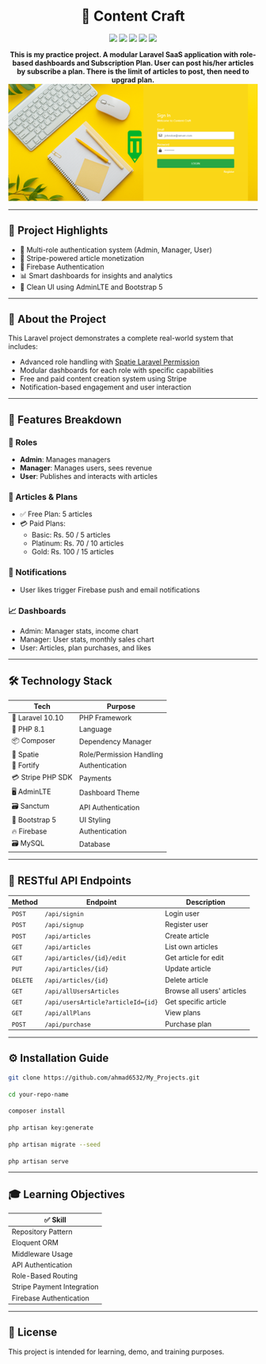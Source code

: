 <h1 align="center">📕 Content Craft</h1>

<p align="center">
  <img src="https://img.shields.io/badge/Laravel-10.x-F72C1F?style=for-the-badge&logo=laravel&logoColor=white" />
  <img src="https://img.shields.io/badge/PHP-8.1-8892BF?style=for-the-badge&logo=php&logoColor=white" />
  <img src="https://img.shields.io/badge/Stripe-Integrated-635BFF?style=for-the-badge&logo=stripe&logoColor=white" />
  <img src="https://img.shields.io/badge/AdminLTE-Dashboard-3C8DBC?style=for-the-badge" />
  <img src="https://img.shields.io/badge/Role_&_Permission-Spatie-FF69B4?style=for-the-badge" />

</p>

<p align="center">
   <strong>This is my practice project. A modular Laravel SaaS application with role-based dashboards and Subscription Plan. User can post his/her articles by subscribe a plan. There is the limit of articles to post, then need to upgrad plan.</strong>


   <img src="https://github.com/ahmad6532/My_Projects/blob/main/Content%20Craft/public/SSS.png" />

</p>

<hr>

## 🌟 Project Highlights

-   🔐 Multi-role authentication system (Admin, Manager, User)
-   💸 Stripe-powered article monetization
-   📲 Firebase Authentication
-   📊 Smart dashboards for insights and analytics
-   🎨 Clean UI using AdminLTE and Bootstrap 5

---

## 📖 About the Project

This Laravel project demonstrates a complete real-world system that includes:

-   Advanced role handling with [Spatie Laravel Permission](https://github.com/spatie/laravel-permission)
-   Modular dashboards for each role with specific capabilities
-   Free and paid content creation system using Stripe
-   Notification-based engagement and user interaction

---

## 🧩 Features Breakdown

### 👤 Roles

-   **Admin**: Manages managers
-   **Manager**: Manages users, sees revenue
-   **User**: Publishes and interacts with articles

### 📝 Articles & Plans

-   ✅ Free Plan: 5 articles
-   💳 Paid Plans:
    -   Basic: Rs. 50 / 5 articles
    -   Platinum: Rs. 70 / 10 articles
    -   Gold: Rs. 100 / 15 articles

### 📢 Notifications

-   User likes trigger Firebase push and email notifications

### 📈 Dashboards

-   Admin: Manager stats, income chart
-   Manager: User stats, monthly sales chart
-   User: Articles, plan purchases, and likes

---

## 🛠 Technology Stack

| Tech              | Purpose                  |
| ----------------- | ------------------------ |
| 🧱 Laravel 10.10  | PHP Framework            |
| 🐘 PHP 8.1        | Language                 |
| 📦 Composer       | Dependency Manager       |
| 🧩 Spatie         | Role/Permission Handling |
| 🔐 Fortify        | Authentication           |
| 💳 Stripe PHP SDK | Payments                 |
| 🖥 AdminLTE        | Dashboard Theme          |
| 🗃 Sanctum         | API Authentication       |
| 🎨 Bootstrap 5    | UI Styling               |
| 🔥 Firebase       | Authentication           |
| 🗃 MySQL           | Database                 |

---

## 🔌 RESTful API Endpoints

| Method   | Endpoint                           | Description                |
| -------- | ---------------------------------- | -------------------------- |
| `POST`   | `/api/signin`                      | Login user                 |
| `POST`   | `/api/signup`                      | Register user              |
| `POST`   | `/api/articles`                    | Create article             |
| `GET`    | `/api/articles`                    | List own articles          |
| `GET`    | `/api/articles/{id}/edit`          | Get article for edit       |
| `PUT`    | `/api/articles/{id}`               | Update article             |
| `DELETE` | `/api/articles/{id}`               | Delete article             |
| `GET`    | `/api/allUsersArticles`            | Browse all users' articles |
| `GET`    | `/api/usersArticle?articleId={id}` | Get specific article       |
| `GET`    | `/api/allPlans`                    | View plans                 |
| `POST`   | `/api/purchase`                    | Purchase plan              |

---

## ⚙️ Installation Guide

```bash
git clone https://github.com/ahmad6532/My_Projects.git

cd your-repo-name

composer install

php artisan key:generate

php artisan migrate --seed

php artisan serve
```

---

## 🎓 Learning Objectives

| ✅ Skill                   |
| -------------------------- |
| Repository Pattern         |
| Eloquent ORM               |
| Middleware Usage           |
| API Authentication         |
| Role-Based Routing         |
| Stripe Payment Integration |
| Firebase Authentication    |

---

## 📄 License

This project is intended for learning, demo, and training purposes.
